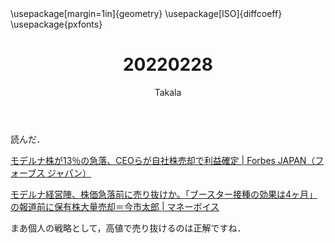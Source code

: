 ﻿---
title: 20220228
yesterday: 20220227
tomorrow: 20220301
days: 794
author: Takala
header-includes:
  - \usepackage[margin=1in]{geometry}
  - \usepackage[ISO]{diffcoeff}
  - \usepackage{pxfonts}
---


読んだ．


[モデルナ株が13％の急落、CEOらが自社株売却で利益確定 | Forbes JAPAN（フォーブス ジャパン）](https://forbesjapan.com/articles/detail/45846)


[モデルナ経営陣、株価急落前に売り抜けか。「ブースター接種の効果は4ヶ月」の報道前に保有株大量売却＝今市太郎 | マネーボイス](https://www.mag2.com/p/money/1158954)


まあ個人の戦略として，高値で売り抜けるのは正解ですね．



